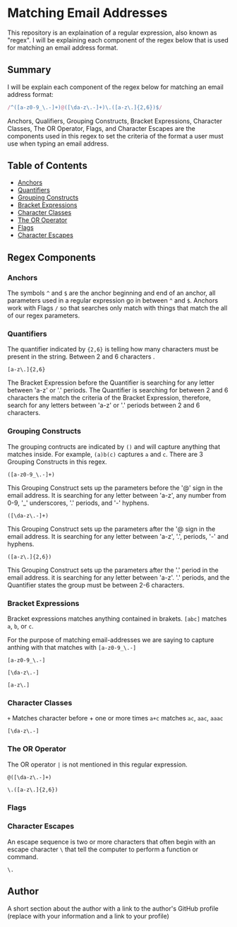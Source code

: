 # Matching Email Addresses
This repository is an explaination of a regular expression, also known as "regex". I will be explaining each component of the regex below that is used for matching an email address format.

## Summary

I will be explain each component of the regex below for matching an email address format:

 ```javascript
 /^([a-z0-9_\.-]+)@([\da-z\.-]+)\.([a-z\.]{2,6})$/
 ``` 

Anchors, Qualifiers, Grouping Constructs, Bracket Expressions, Character Classes, The OR Operator, Flags, and Character Escapes are the components used in this regex to set the criteria of the format a user must use when typing an email address. 

## Table of Contents

- [Anchors](#anchors)
- [Quantifiers](#quantifiers)
- [Grouping Constructs](#grouping-constructs)
- [Bracket Expressions](#bracket-expressions)
- [Character Classes](#character-classes)
- [The OR Operator](#the-or-operator)
- [Flags](#flags)
- [Character Escapes](#character-escapes)

## Regex Components

### Anchors
The symbols  `^` and `$` are the anchor beginning and end of an anchor, all parameters used in a regular expression go in between `^` and `$`. Anchors work with Flags  `/` so that searches only match with things that match the all of our regex parameters. 

### Quantifiers
The quantifier indicated by `{2,6}` is telling how many characters must be present in the string. Between 2 and 6 characters . 

```
[a-z\.]{2,6}
```

The Bracket Expression before the Quantifier is searching for any letter between 'a-z' or '.' periods. The Quantifier is searching for between 2 and 6 characters the match the criteria of the Bracket Expression, therefore, search for any letters between 'a-z' or '.' periods between 2 and 6 characters. 

### Grouping Constructs
The grouping contructs are indicated by `()` and will capture anything that matches inside. For example, `(a)b(c)` captures `a` and `c`. There are 3 Grouping Constructs in this regex. 

```
([a-z0-9_\.-]+)
```
This Grouping Construct sets up the parameters before the '@' sign in the email address. It is searching for any letter between 'a-z', any number from 0-9, '_' underscores, '.' periods, and '-' hyphens. 

```
([\da-z\.-]+)
```

This Grouping Construct sets up the parameters after the '@ sign in the email address. It is searching for any letter between 'a-z', '.', periods, '-' and hyphens. 

```
([a-z\.]{2,6})
```

This Grouping Construct sets up the parameters after the '.' period in the email address. it is searching for any letter between 'a-z'. '.' periods, and the Quantifier states the group must be between 2-6 characters.

### Bracket Expressions
Bracket expressions matches anything contained in brakets. `[abc]` matches `a`, `b`, or `c`.

For the purpose of matching email-addresses we are saying to capture anthing with that matches with `[a-z0-9_\.-]`



```
[a-z0-9_\.-]
```



```
[\da-z\.-]
```



```
[a-z\.]
```

### Character Classes

`+` Matches character before + one or more times `a+c` matches `ac`, `aac`, `aaac`

```
[\da-z\.-]
```

### The OR Operator

The OR operator `|` is not mentioned in this regular expression. 

```
@([\da-z\.-]+)
```



```
\.([a-z\.]{2,6})
```

### Flags

### Character Escapes

An escape sequence is two or more characters that often begin with an escape character `\` that tell the computer to perform a function or command.

```
\.
```

## Author

A short section about the author with a link to the author's GitHub profile (replace with your information and a link to your profile)
